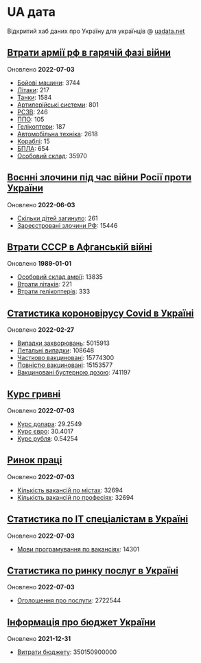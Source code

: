 # UA дата
Відкритий хаб даних про Україну для українців @ [uadata.net](https://uadata.net/)

## [Втрати армії рф в гарячій фазі війни](https://uadata.net/vtraty-rf.data)
Оновлено **2022-07-03**

- [Бойові машини](https://uadata.net/vtraty-rf:bbm.data): 3744
- [Літаки](https://uadata.net/vtraty-rf:planes.data): 217
- [Танки](https://uadata.net/vtraty-rf:tanks.data): 1584
- [Артилерійські системи](https://uadata.net/vtraty-rf:artilery.data): 801
- [РСЗВ](https://uadata.net/vtraty-rf:rszv.data): 246
- [ППО](https://uadata.net/vtraty-rf:ppo.data): 105
- [Гелікоптери](https://uadata.net/vtraty-rf:helicopters.data): 187
- [Автомобільна техніка](https://uadata.net/vtraty-rf:auto.data): 2618
- [Кораблі](https://uadata.net/vtraty-rf:ships.data): 15
- [БПЛА](https://uadata.net/vtraty-rf:bpla.data): 654
- [Особовий склад](https://uadata.net/vtraty-rf.data): 35970

## [Воєнні злочини під час війни Росії проти України](https://uadata.net/zlochiny-rf.data)
Оновлено **2022-06-03**

- [Скільки дітей загинуло](https://uadata.net/zlochiny-rf.data): 261
- [Зареєстровані злочини РФ](https://uadata.net/zlochiny-rf:registered-crimes.data): 15446

## [Втрати СССР в Афганській війні](https://uadata.net/vtraty-su-in-afgan.data)
Оновлено **1989-01-01**

- [Особовий склад амрії](https://uadata.net/vtraty-su-in-afgan.data): 13835
- [Втрати літаків](https://uadata.net/vtraty-su-in-afgan:soviet-aircraft-losses-in-afgan-war.data): 221
- [Втрати гелікоптерів](https://uadata.net/vtraty-su-in-afgan:soviet-helicopters-losses-in-afgan-war.data): 333

## [Статистика короновірусу Covid в Україні](https://uadata.net/corona.data)
Оновлено **2022-02-27**

- [Випадки захворювань](https://uadata.net/corona.data): 5015913
- [Летальні випадки](https://uadata.net/corona:totla-deaths.data): 108648
- [Частково вакциновані](https://uadata.net/corona:persons-vaccinated.data): 15774300
- [Повністю вакциновані](https://uadata.net/corona:persons-fully-vaccinated.data): 15153577
- [Вакциновані бустерною дозою](https://uadata.net/corona:persons-with-booster.data): 741197

## [Курс гривні](https://uadata.net/kurs-hryvni.data)
Оновлено **2022-07-03**

- [Курс долара](https://uadata.net/kurs-hryvni.data): 29.2549
- [Курс євро](https://uadata.net/kurs-hryvni:euro-to-hryvna.data): 30.4017
- [Курс рубля](https://uadata.net/kurs-hryvni:fubl-to-hryvna.data): 0.54254

## [Ринок праці](https://uadata.net/rynok-praci.data)
Оновлено **2022-07-03**

- [Кількість вакансій по містах](https://uadata.net/rynok-praci.data): 32694
- [Кількість вакансій по професіях](https://uadata.net/rynok-praci:positions.data): 32694

## [Статистика по ІТ спеціалістам в Україні](https://uadata.net/rozrobka-softu.data)
Оновлено **2022-07-03**

- [Мови програмування по вакансіях](https://uadata.net/rozrobka-softu.data): 14301

## [Статистика по ринку послуг в Україні](https://uadata.net/poslugy.data)
Оновлено **2022-07-03**

- [Оголошення про послуги](https://uadata.net/poslugy.data): 2722544

## [Інформація про бюджет України](https://uadata.net/budget.data)
Оновлено **2021-12-31**

- [Витрати бюджету](https://uadata.net/budget.data): 350150900000
